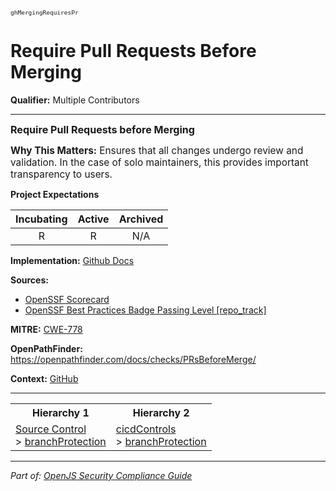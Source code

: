 <span style="font-size:0.8em;"><code>ghMergingRequiresPr</code></span>  
# Require Pull Requests Before Merging

**Qualifier:** Multiple Contributors

---

<span style="font-size:1.15em;"><b>Require Pull Requests before Merging</b></span>

<span style="font-size:1.1em;"><b>Why This Matters:</b> Ensures that all changes undergo review and validation. In the case of solo maintainers, this provides important transparency to users.</span>

**Project Expectations**

<div align="center">

| Incubating | Active | Archived |
|:-----------:|:--------:|:----------:|
| R | R | N/A |

</div>


**Implementation:** [Github Docs](https://docs.github.com/en/repositories/configuring-branches-and-merges-in-your-repository/managing-protected-branches/about-protected-branches)



**Sources:**
- [OpenSSF Scorecard](https://github.com/ossf/scorecard/blob/main/docs/checks.md)
- [OpenSSF Best Practices Badge Passing Level [repo_track]](https://www.bestpractices.dev/en/criteria)

**MITRE:**
[CWE-778](https://cwe.mitre.org/data/definitions/778.html)

**OpenPathFinder:** https://openpathfinder.com/docs/checks/PRsBeforeMerge/

**Context:** [GitHub](../context-GitHub.md)



---

<table>
<tr>
  <th align="center">Hierarchy 1</th>
  <th align="center">Hierarchy 2</th>
</tr>
<tr>
  <td>
    <a href="../Source Control">Source Control</a><br> > 
    <a href="../branchProtection">branchProtection</a>
  </td>
  <td>
    <a href="../cicdControls">cicdControls</a><br> >
    <a href="../branchProtection">branchProtection</a>
  </td>
</tr>
</table>

---

*Part of: [OpenJS Security Compliance Guide](../README.md)* 
